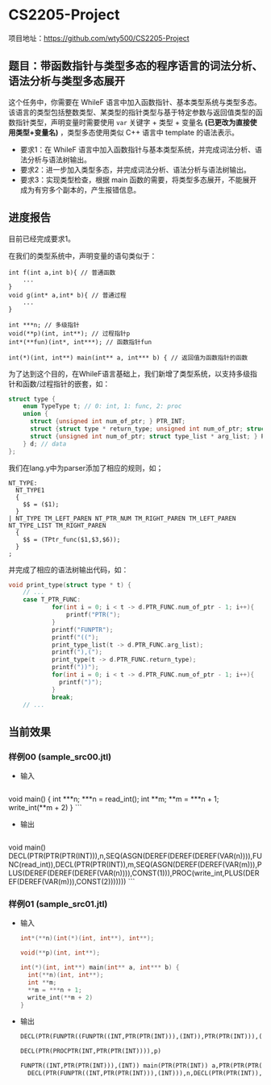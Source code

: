 # CS2205-Project

项目地址：https://github.com/wty500/CS2205-Project

## 题目：带函数指针与类型多态的程序语言的词法分析、语法分析与类型多态展开

这个任务中，你需要在 WhileF 语言中加入函数指针、基本类型系统与类型多态。该语言的类型包括整数类型、某类型的指针类型与基于特定参数与返回值类型的函数指针类型，声明变量时需要使用 `var` 关键字 + 类型 + 变量名 **(已更改为直接使用类型+变量名)** ，类型多态使用类似 C++ 语言中 template 的语法表示。
- 要求1：在 WhileF 语言中加入函数指针与基本类型系统，并完成词法分析、语法分析与语法树输出。
- 要求2：进一步加入类型多态，并完成词法分析、语法分析与语法树输出。
- 要求3：实现类型检查，根据 main 函数的需要，将类型多态展开，不能展开成为有穷多个副本的，产生报错信息。

## 进度报告

目前已经完成要求1。

在我们的类型系统中，声明变量的语句类似于：

```
int f(int a,int b){ // 普通函数
	...
}
void g(int* a,int* b){ // 普通过程
	...
}

int ***n; // 多级指针
void(**p)(int, int**); // 过程指针p
int*(**fun)(int*, int***); // 函数指针fun

int(*)(int, int**) main(int** a, int*** b) { // 返回值为函数指针的函数
```



为了达到这个目的，在WhileF语言基础上，我们新增了类型系统，以支持多级指针和函数/过程指针的嵌套，如：

```c
struct type {
    enum TypeType t; // 0: int, 1: func, 2: proc
    union {
      struct {unsigned int num_of_ptr; } PTR_INT;
      struct {struct type * return_type; unsigned int num_of_ptr; struct type_list * arg_list; } PTR_FUNC;
      struct {unsigned int num_of_ptr; struct type_list * arg_list; } PTR_PROC;
    } d; // data
};
```

我们在lang.y中为parser添加了相应的规则，如；

```
NT_TYPE:
  NT_TYPE1
  {
    $$ = ($1);
  }
| NT_TYPE TM_LEFT_PAREN NT_PTR_NUM TM_RIGHT_PAREN TM_LEFT_PAREN NT_TYPE_LIST TM_RIGHT_PAREN
  {
    $$ = (TPtr_func($1,$3,$6));
  }
;
```

并完成了相应的语法树输出代码，如：

```C
void print_type(struct type * t) {
    // ...
    case T_PTR_FUNC:
            for(int i = 0; i < t -> d.PTR_FUNC.num_of_ptr - 1; i++){
                printf("PTR(");
            }
            printf("FUNPTR");
            printf("((");
            print_type_list(t -> d.PTR_FUNC.arg_list);
            printf("),(");
            print_type(t -> d.PTR_FUNC.return_type);
            printf("))");
            for(int i = 0; i < t -> d.PTR_FUNC.num_of_ptr - 1; i++){
              printf(")");
            }
            break;
    // ...
```

## 当前效果

### 样例00 (sample_src00.jtl)

- 输入

	```C
void main() {
  int ***n;
  ***n = read_int();
  int **m;
  **m = ***n + 1;
  write_int(**m + 2)
}
	```

- 输出

	```lisp
void main()
   DECL(PTR(PTR(PTR(INT))),n,SEQ(ASGN(DEREF(DEREF(DEREF(VAR(n)))),FUNC(read_int)),DECL(PTR(PTR(INT)),m,SEQ(ASGN(DEREF(DEREF(VAR(m))),PLUS(DEREF(DEREF(DEREF(VAR(n)))),CONST(1))),PROC(write_int,PLUS(DEREF(DEREF(VAR(m))),CONST(2)))))))
	```

  

  ### 样例01 (sample_src01.jtl)

- 输入

  ```c
  int*(**n)(int(*)(int, int**), int**);
  
  void(**p)(int, int**);
  
  int(*)(int, int**) main(int** a, int*** b) {
    int(**n)(int, int**);
    int **m;
    **m = ***n + 1;
    write_int(**m + 2)
  }
  
  ```
  

- 输出

  ```lisp
  DECL(PTR(FUNPTR((FUNPTR((INT,PTR(PTR(INT))),(INT)),PTR(PTR(INT))),(PTR(INT)))),n)
  
  DECL(PTR(PROCPTR(INT,PTR(PTR(INT)))),p)
  
  FUNPTR((INT,PTR(PTR(INT))),(INT)) main(PTR(PTR(INT)) a,PTR(PTR(PTR(INT))) b)
    DECL(PTR(FUNPTR((INT,PTR(PTR(INT))),(INT))),n,DECL(PTR(PTR(INT)),m,SEQ(ASGN(DEREF(DEREF(VAR(m))),PLUS(DEREF(DEREF(DEREF(VAR(n)))),CONST(1))),PROC(write_int,PLUS(DEREF(DEREF(VAR(m))),CONST(2))))))
  ```

  